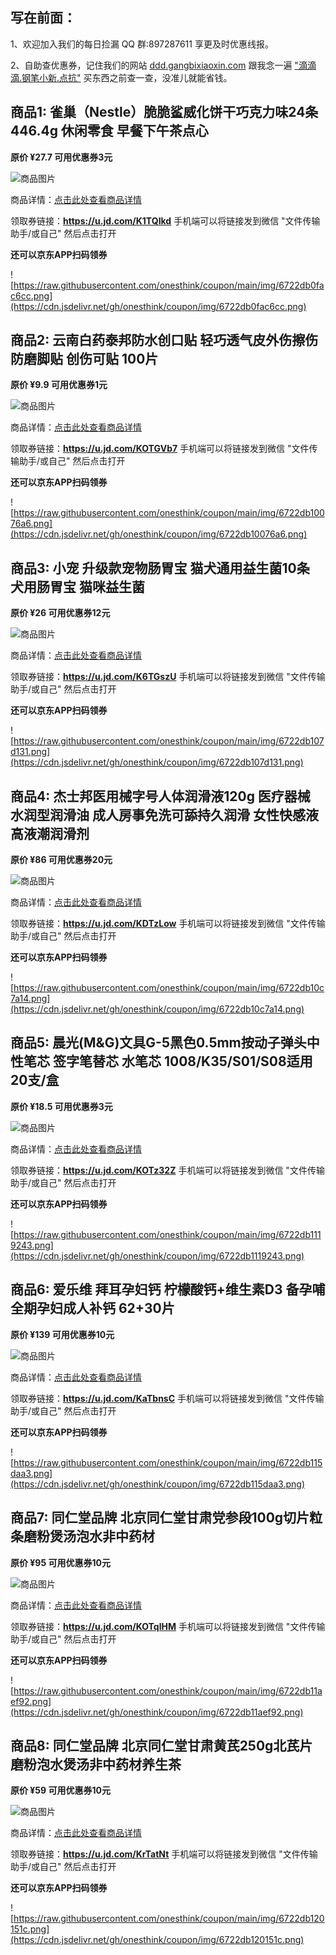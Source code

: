 ## 写在前面：

1、欢迎加入我们的每日捡漏 QQ 群:897287611 享更及时优惠线报。

2、自助查优惠券，记住我们的网站 [ddd.gangbixiaoxin.com](https://ddd.gangbixiaoxin.com) 跟我念一遍 ["滴滴滴.钢笔小新.点抗"](https://ddd.gangbixiaoxin.com) 买东西之前查一查，没准儿就能省钱。

## 商品1: 雀巢（Nestle）脆脆鲨威化饼干巧克力味24条446.4g 休闲零食 早餐下午茶点心

**原价 ¥27.7 可用优惠券3元**

![商品图片](http://img14.360buyimg.com/n1/jfs/t1/3158/2/26853/216403/671b1a69Fca5881e8/60dd0b80d46512bc.jpg)

商品详情：[点击此处查看商品详情](https://union-click.jd.com/jdc?e=1003156031&amp;p=JF8BAagJK1olXwIHV1tYCUMSC18MGlIQXQYyEAEFVhQnWipNWhkeQxhZDAELXx9IHDRdBAlLARhaEQoBFxJSXzIGWQFRUW8FM11fXgAVABV0bxhnPkFCDg0YeiBxVwEKYiBXWgNgHSkfVRZ-egpceCECHQp1LS4OfDh0RBd9fz13BH4AIxZVeClORSt_biBsP09EHz4FAS5zcAcKbzkdJGRYKFsqcShueAxrRS1sD2N1NykCfj9gXjpxWhhzNHVRPQQ9HEhgexZ8fi9cJlp0LQQ7fChgVF90SyhDKFZhET0ccgNTAHV0QwEPK21EWFJtCXsUAm8PEl0SWw8HZG5dCHtEbTBcWR5ICWjb08yKgtvArMJmTgtNAE4yVW5dDkkWAW0OH1kTXAcAZF5VD3vArtfdkerA1b_WytaKsezCitPchdMlbTYBZF5cCUkXB2gJGVslbQYBZF1tViUWUGkKG14SVWheVxgBWBFDXQEIG1sVXAUBV15tCkoWAW04K2t8WmEBVggWCkhtfxtLaThSHVxRESw2bh95ARZzWVwQP091FgMAYTJyVwxyK1sl)

领取券链接：**https://u.jd.com/K1TQIkd** 手机端可以将链接发到微信 "文件传输助手/或自己" 然后点击打开

**还可以京东APP扫码领券**

![https://raw.githubusercontent.com/onesthink/coupon/main/img/6722db0fac6cc.png](https://cdn.jsdelivr.net/gh/onesthink/coupon/img/6722db0fac6cc.png)

## 商品2: 云南白药泰邦防水创口贴  轻巧透气皮外伤擦伤防磨脚贴 创伤可贴 100片

**原价 ¥9.9 可用优惠券1元**

![商品图片](http://img14.360buyimg.com/n1/jfs/t1/180896/11/51091/155075/6721d8e8Fc7e49540/23d165a3c50ec46d.jpg)

商品详情：[点击此处查看商品详情](https://union-click.jd.com/jdc?e=1003156031&amp;p=JF8BAa8JK1olXwIHXV9VD0IeAF8IGloUXA4HUltYAUInRzBQRQQlBENHFRxWFlVMWzBeTA9KQl1XSwwDVFVPRjtUBAJQAVsMFgQZBCliRwlXRT5RDQ9bXCNeXDxTAxYJeQdlO2gANDgIfSBCRiZ2UyMUNHt7LwlKSEdjeh9tbChyAnFrBjcpe0tLexpsfzlPLQR0JlYrahJrRwxDYz93XHpJIBZUay9ke21-aVNmP19hCyo0cz1sYAxWbSJxPn9xJxspUjxKVhZJWDlOKm1nIy4dcDJjZhZ7ZBlhNGZiLS0iX3tqByZvbQZ-PGNXKhcbdTdSSBNqXD5DUQoyVW5eCUsQCmkPHVIQbTYCVG4fZpKnqLuFso290d--yonikZ-fjV8JK1sTXwcAVlhdC0MTA284G1MSbdGv7IvXuZ6furuWk4ys-tOL6IrDgHsnM2w4G1oUXwYGU19fCHsnA2w4GGtLMwdRU1tUCEoVbTMLXQcVGE1SOldcCEgUAW4BK1kUXAQAZG5taj5TZTBWfh9FVF8KKV0Jfw8Xem5qRytzMwRiMgsoYx5SShFAY1p8IH95A25dOA)

领取券链接：**https://u.jd.com/KOTGVb7** 手机端可以将链接发到微信 "文件传输助手/或自己" 然后点击打开

**还可以京东APP扫码领券**

![https://raw.githubusercontent.com/onesthink/coupon/main/img/6722db10076a6.png](https://cdn.jsdelivr.net/gh/onesthink/coupon/img/6722db10076a6.png)

## 商品3: 小宠 升级款宠物肠胃宝 猫犬通用益生菌10条  犬用肠胃宝 猫咪益生菌

**原价 ¥26 可用优惠券12元**

![商品图片](http://img14.360buyimg.com/n1/jfs/t1/109109/15/55505/123340/67207d40Fc50018a0/5de5997b0903b900.jpg)

商品详情：[点击此处查看商品详情](https://union-click.jd.com/jdc?e=1003156031&amp;p=JF8BAaoJK1olXwIHUlpfDEMfBF8IGloUXwMGVV1eDk0nRzBQRQQlBENHFRxWFlVMWzBeTA9KQl1XSwwDVFVPRjtUBAJQAVsMFgQZBA1udRpjElprFVJZIVlbfS1HfDBYZVtRXGgABBxUcQJtZi9zY1gRLkJeVlpKSEdjeh9tbCh-HXF7JD0qUTBWexpsSzlPDwR2NlYtahJnRw99YCJ3FGZJNxZUWy9jUW18U1JwP18DQF0qfxNvZBRreAViAlRgLS0-VzxjdDJdYhpWKk5bPzw5DBRvehttYihAH3B7KDgqex5AMypMbR1oPhhJND8FThJtRhNQZg0PBmYOWG5cOEgWA2gBHVwTVAMyZF5dOB15A24JGlgWXQELUW5cOEsRAW4KGV0RXw4BUlptCEMQM7ilo46f7NOK7YrDgJyupLqBp4-L1TYyZF1tCEoWAW8MHFoXXTYyVF1tC3tJbW5bHVkUXFIEOgJeThdHX2tLdVsVXQIHUFxZD3sVAm4KGWslbUB7Iis2AUppSztTblwTKGBSKwENdktTAgEKSxkcJE94MR4mcEgTcCtUGV8lXTY)

领取券链接：**https://u.jd.com/K6TGszU** 手机端可以将链接发到微信 "文件传输助手/或自己" 然后点击打开

**还可以京东APP扫码领券**

![https://raw.githubusercontent.com/onesthink/coupon/main/img/6722db107d131.png](https://cdn.jsdelivr.net/gh/onesthink/coupon/img/6722db107d131.png)

## 商品4: 杰士邦医用械字号人体润滑液120g 医疗器械 水润型润滑油 成人房事免洗可舔持久润滑 女性快感液高液潮润滑剂

**原价 ¥86 可用优惠券20元**

![商品图片](http://img14.360buyimg.com/n1/jfs/t1/166922/12/33636/122071/671a396cFf30439f2/08956569a2af74fb.jpg)

商品详情：[点击此处查看商品详情](https://union-click.jd.com/jdc?e=1003156031&amp;p=JF8BAawJK1olXwIHUlpZDEoRAF8IGloUWA8AUlpeDE0nRzBQRQQlBENHFRxWFlVMWzBeTA9KQl1XSwwDVFVPRjtUBAJQAVsMFgQZBEoXChN_TDpxXw5aEScUSzhXey5wHS1uHmgAMCYECCt8fzVJWSxKNl10FwlKSEdjeh9tbChiAXJdBjgqUThWexpsfTlPNQRhNlc9ahJvRw9TYCx3FFRJIxZUaC9ka21-eVNjP1xhEz0_dCJsYAxWb1lDDnJhKxkqCTxKVhZJWjgXCG1iDhgecDJjYRtRcARhAmZnIC0UX3tQWzJbfhBpD2VmVwgIQxJvAxIKGghDUQoyVW5eCUsQCmkPHVIQbTYCVG4OZpy7gruagYOmytOLyIr3hHsWM28OGVoXXwACVllVCk0nA2cPK4y45dOI5YvVsZ-Ji7ixvI6c4dKc3G5tOEgnA24JGVsRWgcAVG5tCEgnAF9WdVpGVQYCV1wOZhcURTMIUBpGMwMGUFheAU0UM20JGlkXbTYyVV5UdDxAYgsKEwNQJE9BJx4lSTMRdRRLdVlxJV8CNDUhUgpVdDBjQC1WCjYCZA)

领取券链接：**https://u.jd.com/KDTzLow** 手机端可以将链接发到微信 "文件传输助手/或自己" 然后点击打开

**还可以京东APP扫码领券**

![https://raw.githubusercontent.com/onesthink/coupon/main/img/6722db10c7a14.png](https://cdn.jsdelivr.net/gh/onesthink/coupon/img/6722db10c7a14.png)

## 商品5: 晨光(M&amp;G)文具G-5黑色0.5mm按动子弹头中性笔芯 签字笔替芯 水笔芯 1008/K35/S01/S08适用 20支/盒

**原价 ¥18.5 可用优惠券3元**

![商品图片](http://img14.360buyimg.com/n1/jfs/t1/208270/28/45404/121273/670cacc5F7f0440fc/aede7924453f51a1.jpg)

商品详情：[点击此处查看商品详情](https://union-click.jd.com/jdc?e=1003156031&amp;p=JF8BAZkJK1olXwIHVllaC0keCl8KE1kcWAYyEAEFVhQnWipNWhkeQxhZDAELXx9IHDRdBAlLARhaEQoBFxJSXzIGWQFRUUZiDSc4dCJLXTtbEgJjCFR1FB0ICiNAAwEPWx0cPWZDHSpcYQ1XRGptXlsCHQp2CwQ9cThgRBd9fwh3B2YAIyxUailOZyt_biNxP09-Hz0vADJzcG4KbDkcNGRbPwA-cStHeAxrRSxKLWF1HV4cfC9gXjpxRQFiKF9_MCo1QzNudwp8UiBUK29UNioUfxwnezh8aShFR2FiBBZUbExoZhZLGAdPCwoOZF9tC0oXBGYOHF0cWDYyVF5tXiUXAm4JGloVXQMAZF9tCE0VAm0KHV8QXQAGUW5dAEwn1MKwztGkiI67gMDV3_Kw1ua0z8WdbTYyV25dCUoVA2sPGlkVbTYCV25eOBV5AjwAG10WDw9sCF0bVBtJAGpmHl8SXgcHUVttCkoWAW04K2tVPV97MSI0VBVDUGZRbQ5HKkZBAVw1X0t5BC9OEjt1HE92VTcbSAwSZioIK1sl)

领取券链接：**https://u.jd.com/KOTz32Z** 手机端可以将链接发到微信 "文件传输助手/或自己" 然后点击打开

**还可以京东APP扫码领券**

![https://raw.githubusercontent.com/onesthink/coupon/main/img/6722db1119243.png](https://cdn.jsdelivr.net/gh/onesthink/coupon/img/6722db1119243.png)

## 商品6: 爱乐维 拜耳孕妇钙 柠檬酸钙+维生素D3 备孕哺全期孕妇成人补钙 62+30片

**原价 ¥139 可用优惠券10元**

![商品图片](http://img14.360buyimg.com/n1/jfs/t1/3209/22/26209/133952/670a37f5F4ef0585a/76e1dd7ce0c1ce8c.jpg)

商品详情：[点击此处查看商品详情](https://union-click.jd.com/jdc?e=1003156031&amp;p=JF8BAakJK1olXwIHU1lYCUsQC18IGloVXAAHVlpcCkonRzBQRQQlBENHFRxWFlVMWzBeTA9KQl1XSwwDVFVPRjtUBAJQAVsMFgQZBBkRQywBYQV1Jl9qFz4eXDVkSzUIeVtpGGgAVlk5DiJVVAdsGRlsNXxgF1ZKSEdjeh9tbDhyHHFrKDgqeyBTexpsfjlMJQR1NlYqahJ3RxltYzx3XFRJNAZVeC9kc21reVJ2P1xQXD0_cC5sYAxWbSJlOX9hJxspCTxKVhZJWj1eNnB1DgxfcDJjYRtBUgViAlRrLT0mX3tfZhdeWABQDWMHCAE_UE8JZxoOeTtTUQoyVW5eCUsQCmkPHVIQbTYCVG4fZp2ug7qAuo2f2FRDFm5cOEsRAW4KGV0VWAUDV1xtCEMQM7ilo46f7NOK7YrDgJyupLqBp4-L1TYyZF1tCEoWAW8MHFoXXTYyVF1tC3tJbW5bHVhBXA8EOgJeThcUATNSdV4RWQAFU15bOEkWAm0KK2slDwBCF1cnVitsWgdLexhBI3VKDl4_CDdSbW0KHD8TNERVPDpfSjJ_eQ1LE2sVbQ)

领取券链接：**https://u.jd.com/KaTbnsC** 手机端可以将链接发到微信 "文件传输助手/或自己" 然后点击打开

**还可以京东APP扫码领券**

![https://raw.githubusercontent.com/onesthink/coupon/main/img/6722db115daa3.png](https://cdn.jsdelivr.net/gh/onesthink/coupon/img/6722db115daa3.png)

## 商品7: 同仁堂品牌 北京同仁堂甘肃党参段100g切片粒条磨粉煲汤泡水非中药材

**原价 ¥95 可用优惠券10元**

![商品图片](http://img14.360buyimg.com/n1/jfs/t1/225013/36/27579/241517/6720af6aF0cb332ba/baf711ff3c174265.jpg)

商品详情：[点击此处查看商品详情](https://union-click.jd.com/jdc?e=1003156031&amp;p=JF8BAacJK1olXwIHUF9aDkgUAF8IGloUXwEFUlZbDkonRzBQRQQlBENHFRxWFlVMWzBeTA9KQl1XSwwDVFVPRjtUBAJQAVsMFgQZBENlRBtvaBN9OwNHKi4pDk9MZgRjGit0J2gAPDpeeipPYjJyRTpQXGZLHTdKSEdjeh9tbCh-A3EABg4pQTBTexpvbTlMDwR1DFc-ahJzRwxtYC13FGZJNBZVfi9jY218Q1NiP19xECkCczxsYAxJbyJ1DX9xNwIqfDxKVhZJWixsPntlI1cfcDJjYRZ7ZBxhNHpkLS0UX3tCUzxDYl1KA2V0ADw4XVFcdDIBc0FlUQoyVW5eCUsQCmkPHVIQbTYCVG4LZksWAm4JGlsXWwQyVW5dDkkWAW0OH14cXwUFZF5VD3vArtfdkerA1b_WytaKsezCitPchdMlbTYBZF5cCUkXB2gJGVslbQYBZF1tViUWUGkLGVxCCGheVxgBWA4SQQENH1wcWQEKV25fCUoVAV84K1NnGnJlJxY1bk5SfR98HV9OOG1pVS48ciUVawsLaTpNPFt4Cj8YCSteSgY4G2s)

领取券链接：**https://u.jd.com/KOTqlHM** 手机端可以将链接发到微信 "文件传输助手/或自己" 然后点击打开

**还可以京东APP扫码领券**

![https://raw.githubusercontent.com/onesthink/coupon/main/img/6722db11aef92.png](https://cdn.jsdelivr.net/gh/onesthink/coupon/img/6722db11aef92.png)

## 商品8: 同仁堂品牌 北京同仁堂甘肃黄芪250g北芪片磨粉泡水煲汤非中药材养生茶

**原价 ¥59 可用优惠券10元**

![商品图片](http://img14.360buyimg.com/n1/jfs/t1/99430/26/51971/223084/6720af43Fd38eb275/357956ba91d3bf24.jpg)

商品详情：[点击此处查看商品详情](https://union-click.jd.com/jdc?e=1003156031&amp;p=JF8BAacJK1olXwIHUF9ZDUkQBV8IGloUWAcKUlhVDkgnRzBQRQQlBENHFRxWFlVMWzBeTA9KQl1XSwwDVFVPRjtUBAJQAVsMFgQZBA9cB28PGxsQGWcLHQQ2S05-fhBzYlJvOWgAAwgrQwxXRTlOZSAVL1x-KSlKSEdjeh9tbChiGXB7BjokazBVexpvbTlMDwR1DFc-ahJzRwxtYC13FGZJNBZVfi9jY218Q1NiP19xECkCczxsYAxJbyJ1DX9xNwIqfDxKVhZJWixsPntlI1cfcDJjYRZ7ZBxhNHpkLS0UX3sRBilIHRhGH2QCTiwiDCl8VBZ4BT51UQoyVW5eCUsQCmkPHVIQbTYCVG4LZksWAm4JGlsXWwQyVW5dDkkWAW0OH18UWAEKZF5VD3vArtfdkerA1b_WytaKsezCitPchdMlbTYBZF5cCUkXB2gJGVslbQYBZF1tViUWUGkLT1hCXmheVxgBWA9VBQENH1wVWQYGXG5fCUoVAV84Kx9eWQYFVB5YTCoeSjVjWF58IHl5LVcnbCUVVDl-UBxVG1BEKiVdehFrfhg4G2s)

领取券链接：**https://u.jd.com/KrTatNt** 手机端可以将链接发到微信 "文件传输助手/或自己" 然后点击打开

**还可以京东APP扫码领券**

![https://raw.githubusercontent.com/onesthink/coupon/main/img/6722db120151c.png](https://cdn.jsdelivr.net/gh/onesthink/coupon/img/6722db120151c.png)

